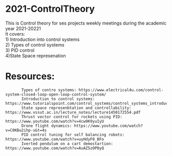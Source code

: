 # 2021-ControlTheory
This is Control theory for ses projects weekly meetings during the academic year 2021-20221  
It covers:   
           1) Introduction into control systems  
           2) Types of control systems  
           3) PID control  
           4)State Space represenation  
          
 # Resources:  
           Types of contro systems: https://www.electrical4u.com/control-system-closed-loop-open-loop-control-system/  
           Introduction to control systems: https://www.tutorialspoint.com/control_systems/control_systems_introduction.htm  
           State space represenbtation and controllability: https://www.vssut.ac.in/lecture_notes/lecture1450172554.pdf  
           Thrust vector control for rockets using PID: https://www.youtube.com/watch?v=4cw9K9yuIyU  
           Drone flight dynamics: https://www.youtube.com/watch?v=C0KBu2ihp-s&t=4s  
           PID control tuning for self balancing robots: https://www.youtube.com/watch?v=uyHdyF0_BFo  
           Iverted pendulum on a cart demostartion: https://www.youtube.com/watch?v=AuAZ5zOP0yQ  
